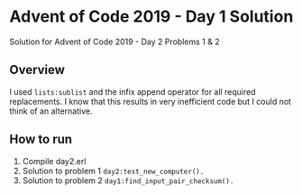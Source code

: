 # Advent of Code 2019 - Day 1 Solution

Solution for Advent of Code 2019 - Day 2 Problems 1 & 2

## Overview

I used `lists:sublist` and the infix append operator for all required replacements. I know that this results in very inefficient code but I could not think of an alternative.

## How to run

1. Compile day2.erl
2. Solution to problem 1 `day2:test_new_computer().`
3. Solution to problem 2 `day1:find_input_pair_checksum().`
